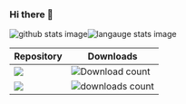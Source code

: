 ### Hi there 👋

<!--
**imaginary-png/imaginary-png** is a ✨ _special_ ✨ repository because its `README.md` (this file) appears on your GitHub profile.

Here are some ideas to get you started:

- 🔭 I’m currently working on ...
- 🌱 I’m currently learning ...
- 👯 I’m looking to collaborate on ...
- 🤔 I’m looking for help with ...
- 💬 Ask me about ...
- 📫 How to reach me: ...
- 😄 Pronouns: ...
- ⚡ Fun fact: ...

<a href="https://github.com/imaginary-png/HuntHelper">
  <img align="center" src="https://github-readme-stats.vercel.app/api/pin/?username=imaginary-png&repo=hunthelper" />
</a>
<a href="https://github.com/imaginary-png/a-ffxiv-hunt-tracker">
  <img align="top" src="https://github-readme-stats.vercel.app/api/pin/?username=imaginary-png&repo=a-ffxiv-hunt-tracker" />
</a>  

![Download count](https://img.shields.io/endpoint?url=https://vz32sgcoal.execute-api.us-east-1.amazonaws.com/HuntHelper)
![downloads count](https://img.shields.io/github/downloads/imaginary-png/a-ffxiv-hunt-tracker/total.svg)

-->

![github stats image](https://github-readme-stats.vercel.app/api?username=imaginary-png&count_private=true)![langauge stats image](https://github-readme-stats.vercel.app/api/top-langs/?username=imaginary-png&count_private=true&layout=compact)  

Repository|Downloads
---|---
![](https://github-readme-stats.vercel.app/api/pin/?username=imaginary-png&repo=hunthelper)|![Download count](https://img.shields.io/endpoint?url=https://vz32sgcoal.execute-api.us-east-1.amazonaws.com/HuntHelper)
![](https://github-readme-stats.vercel.app/api/pin/?username=imaginary-png&repo=a-ffxiv-hunt-tracker)|![downloads count](https://img.shields.io/github/downloads/imaginary-png/a-ffxiv-hunt-tracker/total.svg)
